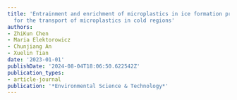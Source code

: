 ```yaml
---
title: 'Entrainment and enrichment of microplastics in ice formation processes: Implications
  for the transport of microplastics in cold regions'
authors:
- ZhiKun Chen
- Maria Elektorowicz
- Chunjiang An
- Xuelin Tian
date: '2023-01-01'
publishDate: '2024-08-04T18:06:50.622542Z'
publication_types:
- article-journal
publication: '*Environmental Science & Technology*'
---
```

